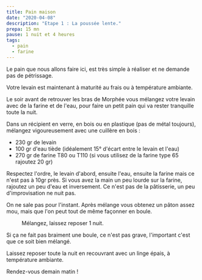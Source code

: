 ```yaml
---
title: Pain maison 
date: "2020-04-08"
description: "Etape 1 : La poussée lente."
prepa: 15 mn
pause: 1 nuit et 4 heures
tags:
  - pain
  - farine
---
```

Le pain que nous allons faire ici, est très simple à réaliser et ne demande pas de pétrissage.

Votre levain est maintenant à maturité au frais ou à température ambiante.

Le soir avant de retrouver les bras de Morphée vous mélangez votre levain avec de la farine et de l'eau, pour faire un petit pain qui va rester tranquille toute la nuit.

Dans un récipient en verre, en bois ou en plastique (pas de métal toujours), mélangez vigoureusement avec une cuillère en bois :

- 230 gr de levain
- 100 gr d'eau tiède (idéalement 15° d'écart entre le levain et l'eau)
- 270 gr de farine T80 ou T110 (si vous utilisez de la farine type 65 rajoutez 20 gr) 

Respectez l'ordre, le levain d'abord, ensuite l'eau, ensuite la farine mais ce n'est pas à 10gr près. Si vous avez la main un peu lourde sur la farine, rajoutez un peu d'eau et inversement. Ce n'est pas de la pâtisserie, un peu d'improvisation ne nuit pas.

On ne sale pas pour l'instant.
Après mélange vous obtenez un pâton assez mou, mais que l'on peut tout de même façonner en boule.

<figure>
        <img alt="" class="img-post" src="/pain-1.jpg">
        <figcaption> Mélangez, laissez reposer 1 nuit.</figcaption>
    </figure>


Si ça ne fait pas braiment une boule, ce n'est pas grave, l'important c'est que ce soit bien mélangé.

Laissez reposer toute la nuit en recouvrant avec un linge épais, à température ambiante.

Rendez-vous demain matin !


